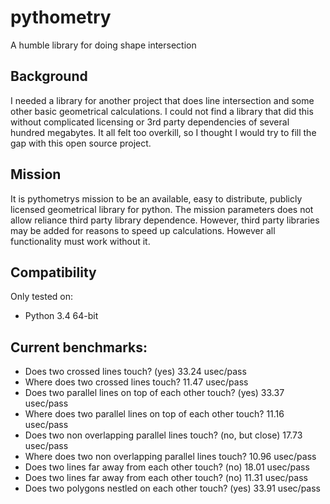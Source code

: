 # pythometry
A humble library for doing shape intersection

## Background
I needed a library for another project that does line intersection and some other basic geometrical calculations.
I could not find a library that did this without complicated licensing or 3rd party dependencies of several hundred
megabytes.
It all felt too overkill, so I thought I would try to fill the gap with this open source project.

## Mission
It is pythometrys mission to be an available, easy to distribute, publicly licensed geometrical library for python.
The mission parameters does not allow reliance third party library dependence. However, third party libraries may be
added for reasons to speed up calculations. However all functionality must work without it.

## Compatibility
Only tested on:
- Python 3.4 64-bit


## Current benchmarks:
- Does two crossed lines touch? (yes) 	 33.24 usec/pass
- Where does two crossed lines touch? 	 11.47 usec/pass
- Does two parallel lines on top of each other touch? (yes) 	 33.37 usec/pass
- Where does two parallel lines on top of each other touch? 	 11.16 usec/pass
- Does two non overlapping parallel lines touch? (no, but close) 	 17.73 usec/pass
- Where does two non overlapping parallel lines touch? 	 10.96 usec/pass
- Does two lines far away from each other touch? (no) 	 18.01 usec/pass
- Does two lines far away from each other touch? (no) 	 11.31 usec/pass
- Does two polygons nestled on each other touch? (yes) 	 33.91 usec/pass

